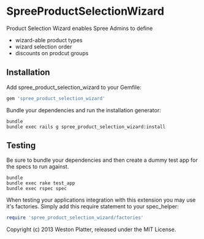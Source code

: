 SpreeProductSelectionWizard
===========================

Product Selection Wizard enables Spree Admins to define 
+ wizard-able product types
+ wizard selection order
+ discounts on prodcut groups

Installation
------------

Add spree_product_selection_wizard to your Gemfile:

```ruby
gem 'spree_product_selection_wizard'
```

Bundle your dependencies and run the installation generator:

```shell
bundle
bundle exec rails g spree_product_selection_wizard:install
```

Testing
-------

Be sure to bundle your dependencies and then create a dummy test app for the specs to run against.

```shell
bundle
bundle exec rake test_app
bundle exec rspec spec
```

When testing your applications integration with this extension you may use it's factories.
Simply add this require statement to your spec_helper:

```ruby
require 'spree_product_selection_wizard/factories'
```

Copyright (c) 2013 Weston Platter, released under the MIT License.
